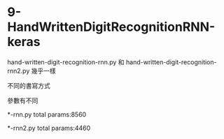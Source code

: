 # 9-HandWrittenDigitRecognitionRNN-keras

hand-written-digit-recognition-rnn.py 和 hand-written-digit-recognition-rnn2.py 幾乎一樣

不同的書寫方式

參數有不同

*-rnn.py  total params:8560

*-rnn2.py  total params:4460

